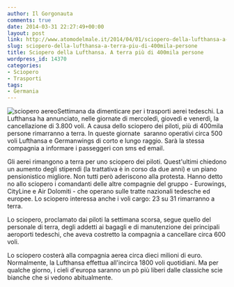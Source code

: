 ```yaml
---
author: Il Gorgonauta
comments: true
date: 2014-03-31 22:27:49+00:00
layout: post
link: http://www.atomodelmale.it/2014/04/01/sciopero-della-lufthansa-a-terra-piu-di-400mila-persone/
slug: sciopero-della-lufthansa-a-terra-piu-di-400mila-persone
title: Sciopero della Lufthansa. A terra più di 400mila persone
wordpress_id: 14370
categories:
- Sciopero
- Trasporti
tags:
- Germania
---
```


![sciopero aereo](http://www.atomodelmale.it/wp-content/uploads/2014/04/sciopero-aereo.jpg)Settimana da dimenticare per i trasporti aerei tedeschi. La Lufthansa ha annunciato, nelle giornate di mercoledì, giovedì e venerdì, la cancellazione di 3.800 voli. A causa dello sciopero dei piloti, più di 400mila persone rimarranno a terra. In queste giornate  saranno operativi circa 500 voli Lufthansa e Germanwings di corto e lungo raggio. Sarà la stessa compagnia a informare i passeggeri con sms ed email.

Gli aerei rimangono a terra per uno sciopero dei piloti. Quest'ultimi chiedono un aumento degli stipendi (la trattativa è in corso da due anni) e un piano pensionistico migliore. Non tutti però aderiscono alla protesta. Hanno detto no allo sciopero i comandanti delle altre compagnie del gruppo - Eurowings, CityLine e Air Dolomiti - che operano sulle tratte nazionali tedesche ed europee. Lo sciopero interessa anche i voli cargo: 23 su 31 rimarranno a terra.

Lo sciopero, proclamato dai piloti la settimana scorsa, segue quello del personale di terra, degli addetti ai bagagli e di manutenzione dei principali aeroporti tedeschi, che aveva costretto la compagnia a cancellare circa 600 voli.


Lo sciopero costerà alla compagnia aerea circa dieci milioni di euro. Normalmente, la Lufthansa effettua all'incirca 1800 voli quotidiani. Ma per qualche giorno, i cieli d'europa saranno un pò più liberi dalle classiche scie bianche che si vedono abitualmente.
